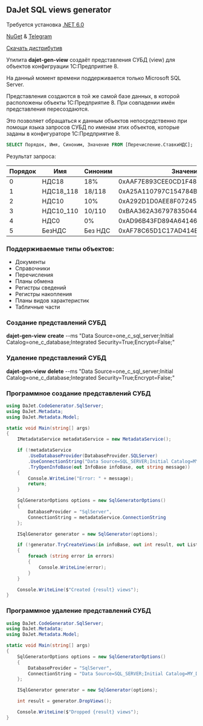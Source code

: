 ## DaJet SQL views generator

Требуется установка [.NET 6.0](https://dotnet.microsoft.com/download/)

[NuGet](https://www.nuget.org/packages/DaJet.CodeGenerator) & [Telegram](https://t.me/dajet_studio_group)

[Скачать дистрибутив](https://github.com/zhichkin/dajet-metadata/releases/tag/gen-view-1.0.0)

Утилита **dajet-gen-view** создаёт представления СУБД (view)
для объектов конфигруации 1С:Предприятие 8.

На данный момент времени поддерживается только Microsoft SQL Server.

Представления создаются в той же самой базе данных,
в которой расположены объекты 1С:Предприятие 8.
При совпадении имён представления пересоздаются.

Это позволяет обращаться к данным объектов непосредственно
при помощи языка запросов СУБД по именам этих объектов,
которые заданы в конфигураторе 1С:Предприятие 8.

```SQL
SELECT Порядок, Имя, Синоним, Значение FROM [Перечисление.СтавкиНДС];
```

Результат запроса:

| Порядок | Имя       | Синоним | Значение                           |
|---------|-----------|---------|------------------------------------|
| 0       | НДС18     | 18%     | 0xAAF7E893CEE0CD1F48A876B826B5EF6B |
| 1       | НДС18_118 | 18/118  | 0xA25A110797C154784B9D6E30ACA7B2A3 |
| 2       | НДС10     | 10%     | 0xA292D1D0AEE8F07245D062C1B99522A7 |
| 3       | НДС10_110 | 10/110  | 0xBAA362A36797835044C643D2AD5C7ACE |
| 4       | НДС0      | 0%      | 0xAD96B43FD894A64146F4C1B29A7EEB40 |
| 5       | БезНДС    | Без НДС | 0xAF78C65D1C17AD414E8846212489ABF1 |

### Поддерживаемые типы объектов:
- Документы
- Справочники
- Перечисления
- Планы обмена
- Регистры сведений
- Регистры накопления
- Планы видов характеристик
- Табличные части

### Создание представлений СУБД

**dajet-gen-view** **create** --ms "Data Source=one_c_sql_server;Initial Catalog=one_c_database;Integrated Security=True;Encrypt=False;"

### Удаление представлений СУБД

**dajet-gen-view** **delete** --ms "Data Source=one_c_sql_server;Initial Catalog=one_c_database;Integrated Security=True;Encrypt=False;"

### Программное создание представлений СУБД

```C#
using DaJet.CodeGenerator.SqlServer;
using DaJet.Metadata;
using DaJet.Metadata.Model;

static void Main(string[] args)
{
    IMetadataService metadataService = new MetadataService();

    if (!metadataService
        .UseDatabaseProvider(DatabaseProvider.SQLServer)
        .UseConnectionString("Data Source=SQL_SERVER;Initial Catalog=MY_DATABASE;Integrated Security=True;Encrypt=False;")
        .TryOpenInfoBase(out InfoBase infoBase, out string message))
    {
        Console.WriteLine("Error: " + message);
        return;
    }

    SqlGeneratorOptions options = new SqlGeneratorOptions()
    {
        DatabaseProvider = "SqlServer",
        ConnectionString = metadataService.ConnectionString
    };

    ISqlGenerator generator = new SqlGenerator(options);

    if (!generator.TryCreateViews(in infoBase, out int result, out List<string> errors))
    {
        foreach (string error in errors)
        {
            Console.WriteLine(error);
        }
    }

    Console.WriteLine($"Created {result} views");
}
```

### Программное удаление представлений СУБД

```C#
using DaJet.CodeGenerator.SqlServer;
using DaJet.Metadata;
using DaJet.Metadata.Model;

static void Main(string[] args)
{
    SqlGeneratorOptions options = new SqlGeneratorOptions()
    {
        DatabaseProvider = "SqlServer",
        ConnectionString = "Data Source=SQL_SERVER;Initial Catalog=MY_DATABASE;Integrated Security=True;Encrypt=False;"
    };

    ISqlGenerator generator = new SqlGenerator(options);

    int result = generator.DropViews();

    Console.WriteLine($"Dropped {result} views");
}
```

